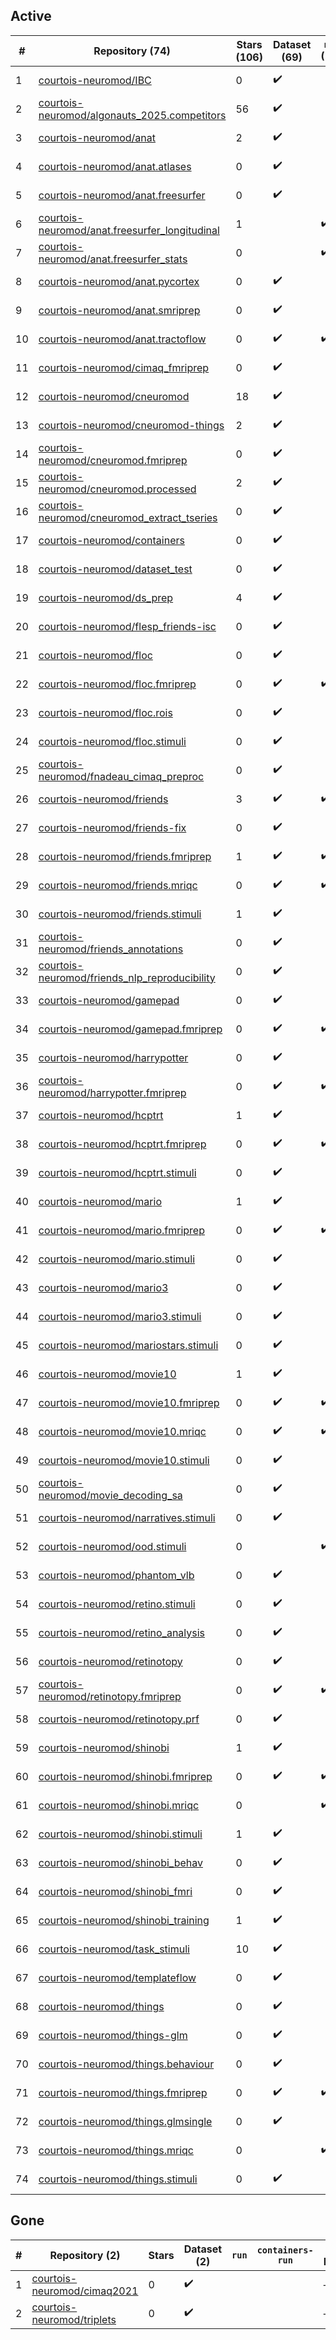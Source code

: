 ## Active
| # | Repository (74) | Stars (106) | Dataset (69) | `run` (19) | `containers-run` (16) | Last Modified |
| --- | --- | --- | --- | --- | --- | --- |
| 1 | [courtois-neuromod/IBC](https://github.com/courtois-neuromod/IBC) | 0 | :heavy_check_mark: |  |  | 2020-05-27 13:39:11+00:00 |
| 2 | [courtois-neuromod/algonauts_2025.competitors](https://github.com/courtois-neuromod/algonauts_2025.competitors) | 56 | :heavy_check_mark: |  |  | 2025-09-08 14:53:55+00:00 |
| 3 | [courtois-neuromod/anat](https://github.com/courtois-neuromod/anat) | 2 | :heavy_check_mark: |  |  | 2025-08-25 17:43:01+00:00 |
| 4 | [courtois-neuromod/anat.atlases](https://github.com/courtois-neuromod/anat.atlases) | 0 | :heavy_check_mark: |  |  | 2025-08-25 19:20:09+00:00 |
| 5 | [courtois-neuromod/anat.freesurfer](https://github.com/courtois-neuromod/anat.freesurfer) | 0 | :heavy_check_mark: |  |  | 2025-08-25 19:20:22+00:00 |
| 6 | [courtois-neuromod/anat.freesurfer_longitudinal](https://github.com/courtois-neuromod/anat.freesurfer_longitudinal) | 1 |  | :heavy_check_mark: | :heavy_check_mark: | 2025-08-25 19:20:28+00:00 |
| 7 | [courtois-neuromod/anat.freesurfer_stats](https://github.com/courtois-neuromod/anat.freesurfer_stats) | 0 |  | :heavy_check_mark: | :heavy_check_mark: | 2024-11-16 03:04:08+00:00 |
| 8 | [courtois-neuromod/anat.pycortex](https://github.com/courtois-neuromod/anat.pycortex) | 0 | :heavy_check_mark: |  |  | 2025-08-25 19:20:35+00:00 |
| 9 | [courtois-neuromod/anat.smriprep](https://github.com/courtois-neuromod/anat.smriprep) | 0 | :heavy_check_mark: |  |  | 2025-08-25 19:20:41+00:00 |
| 10 | [courtois-neuromod/anat.tractoflow](https://github.com/courtois-neuromod/anat.tractoflow) | 0 | :heavy_check_mark: | :heavy_check_mark: |  | 2023-01-27 18:36:58+00:00 |
| 11 | [courtois-neuromod/cimaq_fmriprep](https://github.com/courtois-neuromod/cimaq_fmriprep) | 0 | :heavy_check_mark: |  |  | 2021-09-25 19:52:39+00:00 |
| 12 | [courtois-neuromod/cneuromod](https://github.com/courtois-neuromod/cneuromod) | 18 | :heavy_check_mark: |  |  | 2025-08-21 19:01:04+00:00 |
| 13 | [courtois-neuromod/cneuromod-things](https://github.com/courtois-neuromod/cneuromod-things) | 2 | :heavy_check_mark: |  |  | 2025-08-22 16:59:58+00:00 |
| 14 | [courtois-neuromod/cneuromod.fmriprep](https://github.com/courtois-neuromod/cneuromod.fmriprep) | 0 | :heavy_check_mark: |  |  | 2025-08-22 12:51:34+00:00 |
| 15 | [courtois-neuromod/cneuromod.processed](https://github.com/courtois-neuromod/cneuromod.processed) | 2 | :heavy_check_mark: |  |  | 2025-08-22 17:37:15+00:00 |
| 16 | [courtois-neuromod/cneuromod_extract_tseries](https://github.com/courtois-neuromod/cneuromod_extract_tseries) | 0 | :heavy_check_mark: |  |  | 2025-07-23 22:20:48+00:00 |
| 17 | [courtois-neuromod/containers](https://github.com/courtois-neuromod/containers) | 0 | :heavy_check_mark: |  |  | 2025-09-08 20:44:04+00:00 |
| 18 | [courtois-neuromod/dataset_test](https://github.com/courtois-neuromod/dataset_test) | 0 | :heavy_check_mark: |  |  | 2025-02-24 14:46:05+00:00 |
| 19 | [courtois-neuromod/ds_prep](https://github.com/courtois-neuromod/ds_prep) | 4 | :heavy_check_mark: |  |  | 2025-08-21 13:10:35+00:00 |
| 20 | [courtois-neuromod/flesp_friends-isc](https://github.com/courtois-neuromod/flesp_friends-isc) | 0 | :heavy_check_mark: |  |  | 2023-06-21 17:55:19+00:00 |
| 21 | [courtois-neuromod/floc](https://github.com/courtois-neuromod/floc) | 0 | :heavy_check_mark: |  |  | 2025-08-25 17:43:08+00:00 |
| 22 | [courtois-neuromod/floc.fmriprep](https://github.com/courtois-neuromod/floc.fmriprep) | 0 | :heavy_check_mark: | :heavy_check_mark: | :heavy_check_mark: | 2025-08-25 17:43:16+00:00 |
| 23 | [courtois-neuromod/floc.rois](https://github.com/courtois-neuromod/floc.rois) | 0 | :heavy_check_mark: |  |  | 2025-08-25 19:21:13+00:00 |
| 24 | [courtois-neuromod/floc.stimuli](https://github.com/courtois-neuromod/floc.stimuli) | 0 | :heavy_check_mark: |  |  | 2025-06-12 19:10:56+00:00 |
| 25 | [courtois-neuromod/fnadeau_cimaq_preproc](https://github.com/courtois-neuromod/fnadeau_cimaq_preproc) | 0 | :heavy_check_mark: |  |  | 2021-10-15 16:55:18+00:00 |
| 26 | [courtois-neuromod/friends](https://github.com/courtois-neuromod/friends) | 3 | :heavy_check_mark: | :heavy_check_mark: |  | 2025-08-25 17:43:29+00:00 |
| 27 | [courtois-neuromod/friends-fix](https://github.com/courtois-neuromod/friends-fix) | 0 | :heavy_check_mark: |  |  | 2022-08-04 14:00:46+00:00 |
| 28 | [courtois-neuromod/friends.fmriprep](https://github.com/courtois-neuromod/friends.fmriprep) | 1 | :heavy_check_mark: | :heavy_check_mark: | :heavy_check_mark: | 2025-08-25 19:21:31+00:00 |
| 29 | [courtois-neuromod/friends.mriqc](https://github.com/courtois-neuromod/friends.mriqc) | 0 | :heavy_check_mark: | :heavy_check_mark: | :heavy_check_mark: | 2025-08-25 19:21:37+00:00 |
| 30 | [courtois-neuromod/friends.stimuli](https://github.com/courtois-neuromod/friends.stimuli) | 1 | :heavy_check_mark: |  |  | 2024-12-28 19:18:11+00:00 |
| 31 | [courtois-neuromod/friends_annotations](https://github.com/courtois-neuromod/friends_annotations) | 0 | :heavy_check_mark: |  |  | 2025-09-20 23:58:53+00:00 |
| 32 | [courtois-neuromod/friends_nlp_reproducibility](https://github.com/courtois-neuromod/friends_nlp_reproducibility) | 0 | :heavy_check_mark: |  |  | 2022-07-20 19:47:18+00:00 |
| 33 | [courtois-neuromod/gamepad](https://github.com/courtois-neuromod/gamepad) | 0 | :heavy_check_mark: |  |  | 2025-08-25 17:43:43+00:00 |
| 34 | [courtois-neuromod/gamepad.fmriprep](https://github.com/courtois-neuromod/gamepad.fmriprep) | 0 | :heavy_check_mark: | :heavy_check_mark: | :heavy_check_mark: | 2025-08-25 17:39:14+00:00 |
| 35 | [courtois-neuromod/harrypotter](https://github.com/courtois-neuromod/harrypotter) | 0 | :heavy_check_mark: |  |  | 2025-08-25 17:43:57+00:00 |
| 36 | [courtois-neuromod/harrypotter.fmriprep](https://github.com/courtois-neuromod/harrypotter.fmriprep) | 0 | :heavy_check_mark: | :heavy_check_mark: | :heavy_check_mark: | 2025-08-25 19:22:10+00:00 |
| 37 | [courtois-neuromod/hcptrt](https://github.com/courtois-neuromod/hcptrt) | 1 | :heavy_check_mark: |  |  | 2025-08-28 18:33:12+00:00 |
| 38 | [courtois-neuromod/hcptrt.fmriprep](https://github.com/courtois-neuromod/hcptrt.fmriprep) | 0 | :heavy_check_mark: | :heavy_check_mark: | :heavy_check_mark: | 2025-08-25 19:22:32+00:00 |
| 39 | [courtois-neuromod/hcptrt.stimuli](https://github.com/courtois-neuromod/hcptrt.stimuli) | 0 | :heavy_check_mark: |  |  | 2023-07-24 02:52:39+00:00 |
| 40 | [courtois-neuromod/mario](https://github.com/courtois-neuromod/mario) | 1 | :heavy_check_mark: |  |  | 2025-08-25 17:44:29+00:00 |
| 41 | [courtois-neuromod/mario.fmriprep](https://github.com/courtois-neuromod/mario.fmriprep) | 0 | :heavy_check_mark: | :heavy_check_mark: | :heavy_check_mark: | 2025-08-25 19:22:44+00:00 |
| 42 | [courtois-neuromod/mario.stimuli](https://github.com/courtois-neuromod/mario.stimuli) | 0 | :heavy_check_mark: |  |  | 2025-06-03 21:13:55+00:00 |
| 43 | [courtois-neuromod/mario3](https://github.com/courtois-neuromod/mario3) | 0 | :heavy_check_mark: |  |  | 2024-05-31 20:30:47+00:00 |
| 44 | [courtois-neuromod/mario3.stimuli](https://github.com/courtois-neuromod/mario3.stimuli) | 0 | :heavy_check_mark: |  |  | 2024-01-18 18:48:57+00:00 |
| 45 | [courtois-neuromod/mariostars.stimuli](https://github.com/courtois-neuromod/mariostars.stimuli) | 0 | :heavy_check_mark: |  |  | 2024-02-08 20:55:28+00:00 |
| 46 | [courtois-neuromod/movie10](https://github.com/courtois-neuromod/movie10) | 1 | :heavy_check_mark: |  |  | 2025-08-25 17:44:44+00:00 |
| 47 | [courtois-neuromod/movie10.fmriprep](https://github.com/courtois-neuromod/movie10.fmriprep) | 0 | :heavy_check_mark: | :heavy_check_mark: | :heavy_check_mark: | 2025-08-25 19:23:05+00:00 |
| 48 | [courtois-neuromod/movie10.mriqc](https://github.com/courtois-neuromod/movie10.mriqc) | 0 | :heavy_check_mark: | :heavy_check_mark: | :heavy_check_mark: | 2025-08-25 19:23:11+00:00 |
| 49 | [courtois-neuromod/movie10.stimuli](https://github.com/courtois-neuromod/movie10.stimuli) | 0 | :heavy_check_mark: |  |  | 2024-12-28 19:17:37+00:00 |
| 50 | [courtois-neuromod/movie_decoding_sa](https://github.com/courtois-neuromod/movie_decoding_sa) | 0 | :heavy_check_mark: |  |  | 2023-05-09 20:05:28+00:00 |
| 51 | [courtois-neuromod/narratives.stimuli](https://github.com/courtois-neuromod/narratives.stimuli) | 0 | :heavy_check_mark: |  |  | 2025-07-03 15:10:43+00:00 |
| 52 | [courtois-neuromod/ood.stimuli](https://github.com/courtois-neuromod/ood.stimuli) | 0 |  | :heavy_check_mark: |  | 2025-07-03 14:45:04+00:00 |
| 53 | [courtois-neuromod/phantom_vlb](https://github.com/courtois-neuromod/phantom_vlb) | 0 | :heavy_check_mark: |  |  | 2025-08-29 21:02:34+00:00 |
| 54 | [courtois-neuromod/retino.stimuli](https://github.com/courtois-neuromod/retino.stimuli) | 0 | :heavy_check_mark: |  |  | 2025-06-12 19:11:20+00:00 |
| 55 | [courtois-neuromod/retino_analysis](https://github.com/courtois-neuromod/retino_analysis) | 0 | :heavy_check_mark: |  |  | 2025-07-21 19:39:38+00:00 |
| 56 | [courtois-neuromod/retinotopy](https://github.com/courtois-neuromod/retinotopy) | 0 | :heavy_check_mark: |  |  | 2025-08-25 18:30:11+00:00 |
| 57 | [courtois-neuromod/retinotopy.fmriprep](https://github.com/courtois-neuromod/retinotopy.fmriprep) | 0 | :heavy_check_mark: | :heavy_check_mark: | :heavy_check_mark: | 2025-08-25 17:45:06+00:00 |
| 58 | [courtois-neuromod/retinotopy.prf](https://github.com/courtois-neuromod/retinotopy.prf) | 0 | :heavy_check_mark: |  |  | 2025-08-25 19:23:36+00:00 |
| 59 | [courtois-neuromod/shinobi](https://github.com/courtois-neuromod/shinobi) | 1 | :heavy_check_mark: |  |  | 2025-08-25 17:45:14+00:00 |
| 60 | [courtois-neuromod/shinobi.fmriprep](https://github.com/courtois-neuromod/shinobi.fmriprep) | 0 | :heavy_check_mark: | :heavy_check_mark: | :heavy_check_mark: | 2025-08-25 19:23:50+00:00 |
| 61 | [courtois-neuromod/shinobi.mriqc](https://github.com/courtois-neuromod/shinobi.mriqc) | 0 |  | :heavy_check_mark: | :heavy_check_mark: | 2025-08-25 19:23:56+00:00 |
| 62 | [courtois-neuromod/shinobi.stimuli](https://github.com/courtois-neuromod/shinobi.stimuli) | 1 | :heavy_check_mark: |  |  | 2023-07-24 02:52:58+00:00 |
| 63 | [courtois-neuromod/shinobi_behav](https://github.com/courtois-neuromod/shinobi_behav) | 0 | :heavy_check_mark: |  |  | 2023-08-10 15:47:20+00:00 |
| 64 | [courtois-neuromod/shinobi_fmri](https://github.com/courtois-neuromod/shinobi_fmri) | 0 | :heavy_check_mark: |  |  | 2025-06-10 05:27:25+00:00 |
| 65 | [courtois-neuromod/shinobi_training](https://github.com/courtois-neuromod/shinobi_training) | 1 | :heavy_check_mark: |  |  | 2025-08-25 19:24:09+00:00 |
| 66 | [courtois-neuromod/task_stimuli](https://github.com/courtois-neuromod/task_stimuli) | 10 | :heavy_check_mark: |  |  | 2025-05-28 18:13:31+00:00 |
| 67 | [courtois-neuromod/templateflow](https://github.com/courtois-neuromod/templateflow) | 0 | :heavy_check_mark: |  |  | 2021-09-29 00:01:12+00:00 |
| 68 | [courtois-neuromod/things](https://github.com/courtois-neuromod/things) | 0 | :heavy_check_mark: |  |  | 2025-08-25 17:45:30+00:00 |
| 69 | [courtois-neuromod/things-glm](https://github.com/courtois-neuromod/things-glm) | 0 | :heavy_check_mark: |  |  | 2025-09-10 20:27:48+00:00 |
| 70 | [courtois-neuromod/things.behaviour](https://github.com/courtois-neuromod/things.behaviour) | 0 | :heavy_check_mark: |  |  | 2025-08-25 19:24:16+00:00 |
| 71 | [courtois-neuromod/things.fmriprep](https://github.com/courtois-neuromod/things.fmriprep) | 0 | :heavy_check_mark: | :heavy_check_mark: | :heavy_check_mark: | 2025-08-25 17:45:37+00:00 |
| 72 | [courtois-neuromod/things.glmsingle](https://github.com/courtois-neuromod/things.glmsingle) | 0 | :heavy_check_mark: |  |  | 2025-08-25 19:24:45+00:00 |
| 73 | [courtois-neuromod/things.mriqc](https://github.com/courtois-neuromod/things.mriqc) | 0 |  | :heavy_check_mark: | :heavy_check_mark: | 2025-08-25 19:24:50+00:00 |
| 74 | [courtois-neuromod/things.stimuli](https://github.com/courtois-neuromod/things.stimuli) | 0 | :heavy_check_mark: |  |  | 2025-09-12 18:32:24+00:00 |

## Gone
| # | Repository (2) | Stars | Dataset (2) | `run` | `containers-run` | Last Modified |
| --- | --- | --- | --- | --- | --- | --- |
| 1 | [courtois-neuromod/cimaq2021](https://github.com/courtois-neuromod/cimaq2021) | 0 | :heavy_check_mark: |  |  | — |
| 2 | [courtois-neuromod/triplets](https://github.com/courtois-neuromod/triplets) | 0 | :heavy_check_mark: |  |  | — |
